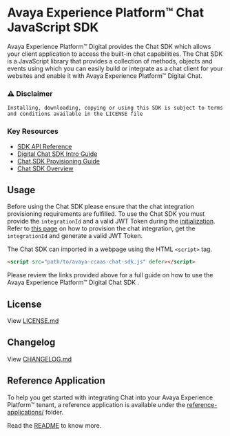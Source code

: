 # Avaya Experience Platform™ Chat JavaScript SDK

Avaya Experience Platform™ Digital provides the Chat SDK which allows your client application to access the built-in chat capabilities. The Chat SDK is a JavaScript library that provides a collection of methods, objects and events using which you can easily build or integrate as a chat client for your websites and enable it with Avaya Experience Platform™ Digital Chat.

### :warning: Disclaimer

    Installing, downloading, copying or using this SDK is subject to terms and conditions available in the LICENSE file


### Key Resources
- [SDK API Reference](https://avayaexperienceplatform.github.io/chat-sdk-js)
- [Digital Chat SDK Intro Guide](https://developers.avayacloud.com/avaya-experience-platform/docs/digital-channel-chat-sdk-intro)
- [Chat SDK Provisioning Guide](https://developers.avayacloud.com/avaya-experience-platform/docs/digital-channel-chat-sdk-provisioning)
- [Chat SDK Overview](https://developers.avayacloud.com/avaya-experience-platform/docs/digital-channel-javascript-sdk-overview)
  
## Usage

Before using the Chat SDK please ensure that the chat integration provisioning requirements are fulfilled. To use the Chat SDK you must provide the `integrationId` and a valid JWT Token during the [initialization](https://developers.avayacloud.com/avaya-experience-platform/docs/digital-channel-javascript-sdk-overview#initialization). Refer to [this page](https://developers.avayacloud.com/avaya-experience-platform/docs/digital-channel-chat-sdk-provisioning) on how to provision the chat integration, get the `integrationId` and generate a valid JWT Token.

The Chat SDK can imported in a webpage using the HTML `<script>` tag.

```html
<script src="path/to/avaya-ccaas-chat-sdk.js" defer></script>
```

Please review the links provided above for a full guide on how to use the Avaya Experience Platform™ Digital Chat SDK .


## License

View [LICENSE.md](./LICENSE.md)


## Changelog

View [CHANGELOG.md](./CHANGELOG.md)

## Reference Application

To help you get started with integrating Chat into your Avaya Experience Platform™ tenant, a reference application is available under the [reference-applications/](./reference-applications) folder.

Read the [README](reference-applications/README.md) to know more.
